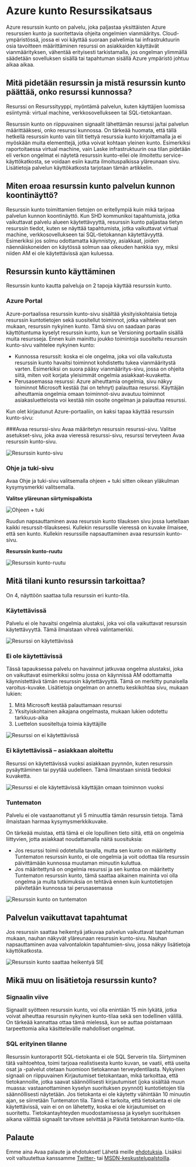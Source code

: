 <properties
   pageTitle="Azure kunto Resurssikatsaus | Microsoft Azure"
   description="Yleistä Azure resurssin kunto"
   services="Resource health"
   documentationCenter="dev-center-name"
   authors="BernardoAMunoz"
   manager=""
   editor=""/>

<tags
   ms.service="resource-health"
   ms.devlang="na"
   ms.topic="article"
   ms.tgt_pltfrm="na"
   ms.workload="Supportability"
   ms.date="06/01/2016"
   ms.author="BernardoAMunoz"/>

# <a name="azure-resource-health-overview"></a>Azure kunto Resurssikatsaus

Azure resurssin kunto on palvelu, joka paljastaa yksittäisten Azure resurssien kunto ja suoritettavia ohjeita ongelmien vianmääritys. Cloud-ympäristössä, jossa ei voi käyttää suoraan palvelimia tai infrastruktuurin osia tavoitteen määrittäminen resurssi on asiakkaiden käyttävät vianmäärityksen, vähentää erityisesti tarkistamalla, jos ongelman ylimmällä säädetään sovelluksen sisällä tai tapahtuman sisällä Azure ympäristö johtuu aikaa aikaa.

## <a name="what-is-considered-a-resource-and-how-does-resource-health-decides-if-the-resource-is-healthy-or-not"></a>Mitä pidetään resurssin ja mistä resurssin kunto päättää, onko resurssi kunnossa? 
Resurssi on Resurssityyppi, myöntämä palvelun, kuten käyttäjien luomissa esiintymä: virtual machine, verkkosovellukseen tai SQL-tietokantaan. 

Resurssin kunto on riippuvainen signaalit lähettämän resurssi ja/tai palvelun määrittääksesi, onko resurssi kunnossa. On tärkeää huomata, että tällä hetkellä resurssin kunto vain tilit tiettyä resurssia kunto kirjoittamalla ja ei myöskään muita elementtejä, jotka voivat kohtaan yleinen kunto. Esimerkiksi raportoitaessa virtual machine, vain Laske infrastruktuurin osa tilan pidetään eli verkon ongelmat ei näytetä resurssin kunto-ellei ole ilmoitettu service-käyttökatkosta, se voidaan esiin kautta ilmoituspalkissa yläreunaan sivu. Lisätietoja palvelun käyttökatkosta tarjotaan tämän artikkelin. 

## <a name="how-is-resource-health-different-from-service-health-dashboard"></a>Miten eroaa resurssin kunto palvelun kunnon koontinäyttö?

Resurssin kunto toimittamien tietojen on eritellympiä kuin mikä tarjoaa palvelun kunnon koontinäyttö. Kun SHD kommunikoi tapahtumista, jotka vaikuttavat palvelu alueen käytettävyyttä, resurssin kunto paljastaa tietyn resurssin tiedot, kuten se näyttää tapahtumista, jotka vaikuttavat virtual machine, verkkosovellukseen tai SQL-tietokannan käytettävyyttä. Esimerkiksi jos solmu odottamatta käynnistyy, asiakkaat, joiden näennäiskoneiden on käytössä solmun saa oikeuden hankkia syy, miksi niiden AM ei ole käytettävissä ajan kuluessa.   

## <a name="how-to-access-resource-health"></a>Resurssin kunto käyttäminen
Resurssin kunto kautta palveluja on 2 tapoja käyttää resurssin kunto.

### <a name="azure-portal"></a>Azure Portal
Azure-portaalissa resurssin kunto-sivu sisältää yksityiskohtaisia tietoja resurssin kuntotietojen sekä suositellut toiminnot, jotka vaihtelevat sen mukaan, resurssin nykyinen kunto. Tämä sivu on saadaan paras käyttötuntuma kyselyt resurssin kunto, kun se Versioning portaalin sisällä muita resursseja. Ennen kuin mainittu joukko toimintoja suositeltu resurssin kunto-sivu vaihtelee nykyinen kunto:

* Kunnossa resurssit: koska ei ole ongelma, joka voi olla vaikutusta resurssin kunto havaitsi toiminnot kohdistettu tukea vianmääritystä varten. Esimerkiksi on suora pääsy vianmääritys-sivu, jossa on ohjeita siitä, miten voit korjata yleisimmät ongelmia asiakkaat-kuvaketta.
* Perusasemassa resurssi: Azure aiheuttamia ongelmia, sivu näkyy toiminnot Microsoft kestää (tai on tehnyt) palauttaa resurssi. Käyttäjän aiheuttamia ongelmia omaan toiminnot-sivu avautuu toiminnot asiakasluettelosta voi kestää niin osoite ongelman ja palauttaa resurssi.  

Kun olet kirjautunut Azure-portaaliin, on kaksi tapaa käyttää resurssin kunto-sivu: 

###<a name="open-the-resource-blade"></a>Avaa resurssi-sivu
Avaa määritetyn resurssin resurssi-sivu. Valitse asetukset-sivu, joka avaa vieressä resurssi-sivu, resurssi terveyteen Avaa resurssin kunto-sivu. 

![Resurssin kunto-sivu](./media/resource-health-overview/resourceBladeAndResourceHealth.png)

### <a name="help-and-support-blade"></a>Ohje ja tuki-sivu
Avaa Ohje ja tuki-sivu valitsemalla ohjeen + tuki sitten oikean yläkulman kysymysmerkki valitsemalla. 

**Valitse yläreunan siirtymispalkista**

![Ohjeen + tuki](./media/resource-health-overview/HelpAndSupport.png)

Ruudun napsauttaminen avaa resurssin kunto tilauksen sivu jossa luetellaan kaikki resurssit-tilaukseesi. Kullekin resurssille vieressä on kuvake ilmaisee, että sen kunto. Kullekin resurssille napsauttaminen avaa resurssin kunto-sivu.

**Resurssin kunto-ruutu**

![Resurssin kunto-ruutu](./media/resource-health-overview/resourceHealthTile.png)

## <a name="what-does-my-resource-health-status-mean"></a>Mitä tilani kunto resurssin tarkoittaa?
On 4, näyttöön saattaa tulla resurssin eri kunto-tila.

### <a name="available"></a>Käytettävissä
Palvelu ei ole havaitsi ongelmia alustaksi, joka voi olla vaikuttavat resurssin käytettävyyttä. Tämä ilmaistaan vihreä valintamerkki. 

![Resurssi on käytettävissä](./media/resource-health-overview/Available.png)

### <a name="unavailable"></a>Ei ole käytettävissä

Tässä tapauksessa palvelu on havainnut jatkuvaa ongelma alustaksi, joka on vaikuttavat esimerkiksi solmu jossa on käynnissä AM odottamatta käynnistettävä tämän resurssin käytettävyyttä. Tämä on merkitty punaisella varoitus-kuvake. Lisätietoja ongelman on annettu keskikohtaa sivu, mukaan lukien: 

1.  Mitä Microsoft kestää palauttamaan resurssi 
2.  Yksityiskohtainen aikajana ongelmasta, mukaan lukien odotettu tarkkuus-aika
3.  Luettelon suositeltuja toimia käyttäjille 

![Resurssi on ei käytettävissä](./media/resource-health-overview/Unavailable.png)

### <a name="unavailable--customer-initiated"></a>Ei käytettävissä – asiakkaan aloitettu
Resurssi on käytettävissä vuoksi asiakkaan pyynnön, kuten resurssin pysäyttäminen tai pyytää uudelleen. Tämä ilmaistaan sinistä tiedoksi kuvaketta. 

![Resurssi ei ole käytettävissä käyttäjän omaan toiminnon vuoksi](./media/resource-health-overview/userInitiated.png)

### <a name="unknown"></a>Tuntematon
Palvelu ei ole vastaanottanut yli 5 minuuttia tämän resurssin tietoja. Tämä ilmaistaan harmaa kysymysmerkkikuvake. 

On tärkeää muistaa, että tämä ei ole lopullinen tieto siitä, että on ongelmia liittyvien, jotta asiakkaat noudattamalla näitä suosituksia:

* Jos resurssi toimii odotetulla tavalla, mutta sen kunto on määritetty Tuntematon resurssin kunto, ei ole ongelmia ja voit odottaa tila resurssin päivittämään kunnossa muutaman minuutin kuluttua.
* Jos määritettynä on ongelmia resurssi ja sen kuntoa on määritetty Tuntematon resurssin kunto, tämä saattaa aikainen maininta voi olla ongelma ja muita tutkimuksia on tehtävä ennen kuin kuntotietojen päivitetään kunnossa tai perusasemassa

![Resurssin kunto on tuntematon](./media/resource-health-overview/unknown.png)

## <a name="service-impacting-events"></a>Palvelun vaikuttavat tapahtumat
Jos resurssin saattaa heikentyä jatkuvaa palvelun vaikuttavat tapahtuman mukaan, nauhan näkyvät yläreunaan resurssin kunto-sivu. Nauhan napsauttaminen avaa valvontalokin tapahtumien-sivu, jossa näkyy lisätietoja käyttökatkosta.

![Resurssin kunto saattaa heikentyä SIE](./media/resource-health-overview/serviceImpactingEvent.png)

## <a name="what-else-do-i-need-to-know-about-resource-health"></a>Mikä muu on lisätietoja resurssin kunto?

### <a name="signal-latency"></a>Signaalin viive
Signaalit syötteen resurssin kunto, voi olla enintään 15 min lykätä, jotka voivat aiheuttaa resurssin nykyinen kunto-tilaa sekä sen todellinen välillä. On tärkeää kannattaa ottaa tämä mielessä, kun se auttaa poistamaan tarpeettomia aika käsittelevälle mahdolliset ongelmat. 

### <a name="special-case-for-sql"></a>SQL erityinen tilanne 
Resurssin kuntoraportit SQL-tietokanta ei ole SQL Serverin tila. Siirtyminen tätä vaihtoehtoa, toimi tarjoaa realistisesta kunto kuvan, se vaatii, että useita osat ja -palvelut otetaan huomioon tietokannan terveydentilasta. Nykyinen signaali on riippuvainen Kirjautumiset tietokantaan, mikä tarkoittaa, että tietokannoille, jotka saavat säännöllisesti kirjautumiset (joka sisältää muun muassa: vastaanottaminen kyselyn suorituksen pyynnöt) kuntotietojen tila säännöllisesti näytetään. Jos tietokanta ei ole käytetty vähintään 10 minuutin ajan, se siirretään Tuntematon tila. Tämä ei tarkoita, että tietokanta ei ole käytettävissä, vain ei on on lähetetty, koska ei ole kirjautumiset on suoritettu. Tietokantayhteyden muodostamisessa ja kyselyn suorituksen aikana välittää signaalit tarvitsee selvittää ja Päivitä tietokannan kunto-tila.

## <a name="feedback"></a>Palaute
Emme aina Avaa palaute ja ehdotukset! Lähetä meille [ehdotuksia](https://feedback.azure.com/forums/266794-support-feedback). Lisäksi voit valtuutettua kanssamme [Twitter-](https://twitter.com/azuresupport) tai [MSDN-keskustelupalstoilla](https://social.msdn.microsoft.com/Forums/azure).

